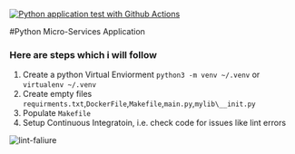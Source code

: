 [![Python application test with Github Actions](https://github.com/alihaider21/python-mircoservices/actions/workflows/devops.yml/badge.svg)](https://github.com/alihaider21/python-mircoservices/actions/workflows/devops.yml)

#Python Micro-Services Application

### Here are steps which i will follow

1. Create a python Virtual Enviorment `python3 -m venv ~/.venv` or `virtualenv ~/.venv`
2. Create empty files `requirments.txt`,`DockerFile`,`Makefile`,`main.py`,`mylib\__init.py`
3. Populate `Makefile`
4. Setup Continuous Integratoin, i.e. check code for issues like lint errors

![lint-faliure](https://user-images.githubusercontent.com/57058911/229337811-9bc0b402-cd3b-4291-ac6e-31d777f70ee7.JPG)
